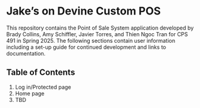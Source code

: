 # Jake’s on Devine Custom POS

This repository contains the Point of Sale System application developed by Brady Collins, Amy Schiffler, Javier Torres, and Thien Ngoc Tran for CPS 491 in Spring 2025. The following sections contain user information including a set-up guide for continued development and links to documentation. 


## Table of Contents


1. Log in/Protected page
2. Home page
3. TBD


